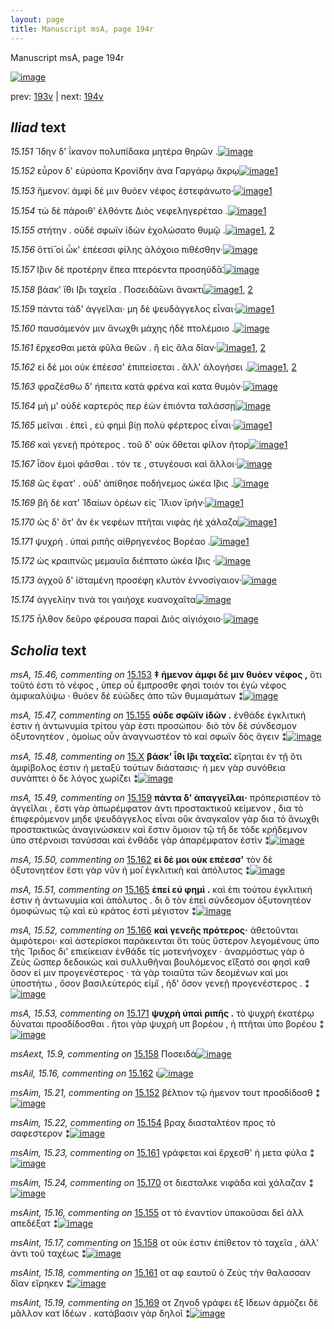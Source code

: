 ```yaml
---
layout: page
title: Manuscript msA, page 194r
---
```


Manuscript msA, page 194r

[![image](http://www.homermultitext.org/iipsrv?OBJ=IIP,1.0&FIF=/project/homer/pyramidal/deepzoom/hmt/vaimg/2017a/VA194RN_0365.tif&WID=100&CVT=JPEG)](http://www.homermultitext.org/ict2/?urn=urn:cite2:hmt:vaimg.2017a:VA194RN_0365)

prev:  [193v](../193v) | next:  [194v](../194v)

## *Iliad* text

*15.151* <a id="15.151"/> Ἴδην δ' ΐκανον πολυπίδακα μητέρα θηρῶν .[![image](http://www.homermultitext.org/iipsrv?OBJ=IIP,1.0&FIF=/project/homer/pyramidal/deepzoom/hmt/vaimg/2017a/VA194RN_0365.tif&RGN=0.16,0.2111,0.419,0.0331&WID=1000&CVT=JPEG)](http://www.homermultitext.org/ict2/?urn=urn:cite2:hmt:vaimg.2017a:VA194RN_0365@0.16,0.2111,0.419,0.0331)

*15.152* <a id="15.152"/> εὗρον δ' εὐρύοπα Κρονίδην ἀνα Γαργάρῳ ἄκρῳ[![image](http://www.homermultitext.org/iipsrv?OBJ=IIP,1.0&FIF=/project/homer/pyramidal/deepzoom/hmt/vaimg/2017a/VA194RN_0365.tif&RGN=0.166,0.2344,0.432,0.0278&WID=1000&CVT=JPEG)](http://www.homermultitext.org/ict2/?urn=urn:cite2:hmt:vaimg.2017a:VA194RN_0365@0.166,0.2344,0.432,0.0278)[1](#msAim_15.21)

*15.153* <a id="15.153"/> ἥμενον⁚ ἀμφὶ δέ μιν θυόεν νέφος ἐστεφάνωτο·[![image](http://www.homermultitext.org/iipsrv?OBJ=IIP,1.0&FIF=/project/homer/pyramidal/deepzoom/hmt/vaimg/2017a/VA194RN_0365.tif&RGN=0.163,0.2524,0.416,0.0278&WID=1000&CVT=JPEG)](http://www.homermultitext.org/ict2/?urn=urn:cite2:hmt:vaimg.2017a:VA194RN_0365@0.163,0.2524,0.416,0.0278)[1](#msA_15.46)

*15.154* <a id="15.154"/> τὼ δὲ πάροιθ' ἐλθόντε Διὸς νεφεληγερέταο .[![image](http://www.homermultitext.org/iipsrv?OBJ=IIP,1.0&FIF=/project/homer/pyramidal/deepzoom/hmt/vaimg/2017a/VA194RN_0365.tif&RGN=0.164,0.2705,0.399,0.0278&WID=1000&CVT=JPEG)](http://www.homermultitext.org/ict2/?urn=urn:cite2:hmt:vaimg.2017a:VA194RN_0365@0.164,0.2705,0.399,0.0278)[1](#msAim_15.22)

*15.155* <a id="15.155"/> στήτην . οὐδέ σφωϊν ἰδὼν ἐχολώσατο θυμῷ .[![image](http://www.homermultitext.org/iipsrv?OBJ=IIP,1.0&FIF=/project/homer/pyramidal/deepzoom/hmt/vaimg/2017a/VA194RN_0365.tif&RGN=0.164,0.2908,0.415,0.0278&WID=1000&CVT=JPEG)](http://www.homermultitext.org/ict2/?urn=urn:cite2:hmt:vaimg.2017a:VA194RN_0365@0.164,0.2908,0.415,0.0278)[1](#msAint_15.16), [2](#msA_15.47)

*15.156* <a id="15.156"/> ὅττί̄ οἱ ὦκ' ἐπέεσσι φίλης ἀλόχοιο πιθέσθην·[![image](http://www.homermultitext.org/iipsrv?OBJ=IIP,1.0&FIF=/project/homer/pyramidal/deepzoom/hmt/vaimg/2017a/VA194RN_0365.tif&RGN=0.161,0.3088,0.385,0.0278&WID=1000&CVT=JPEG)](http://www.homermultitext.org/ict2/?urn=urn:cite2:hmt:vaimg.2017a:VA194RN_0365@0.161,0.3088,0.385,0.0278)

*15.157* <a id="15.157"/> Ι̂̈ριν δὲ προτέρην ἔπεα πτερόεντα προσηύδᾱ⁚[![image](http://www.homermultitext.org/iipsrv?OBJ=IIP,1.0&FIF=/project/homer/pyramidal/deepzoom/hmt/vaimg/2017a/VA194RN_0365.tif&RGN=0.164,0.3313,0.408,0.0278&WID=1000&CVT=JPEG)](http://www.homermultitext.org/ict2/?urn=urn:cite2:hmt:vaimg.2017a:VA194RN_0365@0.164,0.3313,0.408,0.0278)

*15.158* <a id="15.158"/> βάσκ' ἴ̈θι Ι̂̈ρι ταχεῖα . Ποσειδά̄ωνι ἄνακτι[![image](http://www.homermultitext.org/iipsrv?OBJ=IIP,1.0&FIF=/project/homer/pyramidal/deepzoom/hmt/vaimg/2017a/VA194RN_0365.tif&RGN=0.163,0.3486,0.393,0.0278&WID=1000&CVT=JPEG)](http://www.homermultitext.org/ict2/?urn=urn:cite2:hmt:vaimg.2017a:VA194RN_0365@0.163,0.3486,0.393,0.0278)[1](#msAint_15.17), [2](#msAext_15.9)

*15.159* <a id="15.159"/> πάντα τάδ' ἀγγεῖλαι· μη δὲ ψευδάγγελος εἶναι·[![image](http://www.homermultitext.org/iipsrv?OBJ=IIP,1.0&FIF=/project/homer/pyramidal/deepzoom/hmt/vaimg/2017a/VA194RN_0365.tif&RGN=0.161,0.3674,0.41,0.0278&WID=1000&CVT=JPEG)](http://www.homermultitext.org/ict2/?urn=urn:cite2:hmt:vaimg.2017a:VA194RN_0365@0.161,0.3674,0.41,0.0278)[1](#msA_15.49)

*15.160* <a id="15.160"/> παυσάμενόν μιν ἄνωχθι μάχης ἠδὲ πτολέμοιο .[![image](http://www.homermultitext.org/iipsrv?OBJ=IIP,1.0&FIF=/project/homer/pyramidal/deepzoom/hmt/vaimg/2017a/VA194RN_0365.tif&RGN=0.163,0.3847,0.434,0.0278&WID=1000&CVT=JPEG)](http://www.homermultitext.org/ict2/?urn=urn:cite2:hmt:vaimg.2017a:VA194RN_0365@0.163,0.3847,0.434,0.0278)

*15.161* <a id="15.161"/> ἔρχεσθαι μετὰ φῦλα θεῶν . ἢ εἰς ἅλα δῖαν·[![image](http://www.homermultitext.org/iipsrv?OBJ=IIP,1.0&FIF=/project/homer/pyramidal/deepzoom/hmt/vaimg/2017a/VA194RN_0365.tif&RGN=0.163,0.405,0.366,0.0278&WID=1000&CVT=JPEG)](http://www.homermultitext.org/ict2/?urn=urn:cite2:hmt:vaimg.2017a:VA194RN_0365@0.163,0.405,0.366,0.0278)[1](#msAim_15.23), [2](#msAint_15.18)

*15.162* <a id="15.162"/> εἰ δέ μοι οὐκ ἐπέεσσ' ἐπιπείσεται . ἂλλ' ἀλογήσει .[![image](http://www.homermultitext.org/iipsrv?OBJ=IIP,1.0&FIF=/project/homer/pyramidal/deepzoom/hmt/vaimg/2017a/VA194RN_0365.tif&RGN=0.163,0.4252,0.402,0.0278&WID=1000&CVT=JPEG)](http://www.homermultitext.org/ict2/?urn=urn:cite2:hmt:vaimg.2017a:VA194RN_0365@0.163,0.4252,0.402,0.0278)[1](#msA_15.50), [2](#msAil_15.16)

*15.163* <a id="15.163"/> φραζέσθω δ' ήπειτα κατὰ φρένα καὶ κατα θυμὸν·[![image](http://www.homermultitext.org/iipsrv?OBJ=IIP,1.0&FIF=/project/homer/pyramidal/deepzoom/hmt/vaimg/2017a/VA194RN_0365.tif&RGN=0.164,0.4425,0.426,0.0278&WID=1000&CVT=JPEG)](http://www.homermultitext.org/ict2/?urn=urn:cite2:hmt:vaimg.2017a:VA194RN_0365@0.164,0.4425,0.426,0.0278)

*15.164* <a id="15.164"/> μή μ' οὐδὲ καρτερός περ ἐὼν ἐπιόντα ταλάσσῃ[![image](http://www.homermultitext.org/iipsrv?OBJ=IIP,1.0&FIF=/project/homer/pyramidal/deepzoom/hmt/vaimg/2017a/VA194RN_0365.tif&RGN=0.161,0.4613,0.414,0.0278&WID=1000&CVT=JPEG)](http://www.homermultitext.org/ict2/?urn=urn:cite2:hmt:vaimg.2017a:VA194RN_0365@0.161,0.4613,0.414,0.0278)

*15.165* <a id="15.165"/> μεῖναι . ἐπεὶ , εὑ φημὶ βίῃ πολὺ φέρτερος εἶναι·[![image](http://www.homermultitext.org/iipsrv?OBJ=IIP,1.0&FIF=/project/homer/pyramidal/deepzoom/hmt/vaimg/2017a/VA194RN_0365.tif&RGN=0.163,0.4823,0.414,0.0278&WID=1000&CVT=JPEG)](http://www.homermultitext.org/ict2/?urn=urn:cite2:hmt:vaimg.2017a:VA194RN_0365@0.163,0.4823,0.414,0.0278)[1](#msA_15.51)

*15.166* <a id="15.166"/> καὶ γενεῇ πρότερος . τοῦ δ' οὐκ ὄθεται φίλον ῆτορ[![image](http://www.homermultitext.org/iipsrv?OBJ=IIP,1.0&FIF=/project/homer/pyramidal/deepzoom/hmt/vaimg/2017a/VA194RN_0365.tif&RGN=0.162,0.4989,0.421,0.0278&WID=1000&CVT=JPEG)](http://www.homermultitext.org/ict2/?urn=urn:cite2:hmt:vaimg.2017a:VA194RN_0365@0.162,0.4989,0.421,0.0278)[1](#msA_15.52)

*15.167* <a id="15.167"/> ἶ̈σον ἐμοὶ φᾶσθαι . τόν τε , στυγέουσι καὶ ἄλλοι·[![image](http://www.homermultitext.org/iipsrv?OBJ=IIP,1.0&FIF=/project/homer/pyramidal/deepzoom/hmt/vaimg/2017a/VA194RN_0365.tif&RGN=0.164,0.5192,0.387,0.0278&WID=1000&CVT=JPEG)](http://www.homermultitext.org/ict2/?urn=urn:cite2:hmt:vaimg.2017a:VA194RN_0365@0.164,0.5192,0.387,0.0278)

*15.168* <a id="15.168"/> ὣς ἔφατ' . οὐδ' ἀπίθησε ποδήνεμος ὠκέα Ι̂̈ρις .[![image](http://www.homermultitext.org/iipsrv?OBJ=IIP,1.0&FIF=/project/homer/pyramidal/deepzoom/hmt/vaimg/2017a/VA194RN_0365.tif&RGN=0.151,0.5364,0.426,0.0278&WID=1000&CVT=JPEG)](http://www.homermultitext.org/ict2/?urn=urn:cite2:hmt:vaimg.2017a:VA194RN_0365@0.151,0.5364,0.426,0.0278)

*15.169* <a id="15.169"/> βῆ δὲ κατ' Ἰ̈δαίων ὀρέων εἰς Ἴ̈λιον ϊρήν·[![image](http://www.homermultitext.org/iipsrv?OBJ=IIP,1.0&FIF=/project/homer/pyramidal/deepzoom/hmt/vaimg/2017a/VA194RN_0365.tif&RGN=0.164,0.5575,0.386,0.0278&WID=1000&CVT=JPEG)](http://www.homermultitext.org/ict2/?urn=urn:cite2:hmt:vaimg.2017a:VA194RN_0365@0.164,0.5575,0.386,0.0278)[1](#msAint_15.19)

*15.170* <a id="15.170"/> ὡς δ' ὅτ' ἂν ἐκ νεφέων πτῆται νιφὰς ἠὲ χάλαζα[![image](http://www.homermultitext.org/iipsrv?OBJ=IIP,1.0&FIF=/project/homer/pyramidal/deepzoom/hmt/vaimg/2017a/VA194RN_0365.tif&RGN=0.163,0.5778,0.429,0.0255&WID=1000&CVT=JPEG)](http://www.homermultitext.org/ict2/?urn=urn:cite2:hmt:vaimg.2017a:VA194RN_0365@0.163,0.5778,0.429,0.0255)[1](#msAim_15.24)

*15.171* <a id="15.171"/> ψυχρὴ . ὑπαὶ ριπῆς αἰθρηγενέος Βορέαο .[![image](http://www.homermultitext.org/iipsrv?OBJ=IIP,1.0&FIF=/project/homer/pyramidal/deepzoom/hmt/vaimg/2017a/VA194RN_0365.tif&RGN=0.162,0.5943,0.371,0.0255&WID=1000&CVT=JPEG)](http://www.homermultitext.org/ict2/?urn=urn:cite2:hmt:vaimg.2017a:VA194RN_0365@0.162,0.5943,0.371,0.0255)[1](#msA_15.53)

*15.172* <a id="15.172"/> ὡς κραιπνῶς μεμαυῖα διέπτατο ὠκέα Ι̂̈ρις ·[![image](http://www.homermultitext.org/iipsrv?OBJ=IIP,1.0&FIF=/project/homer/pyramidal/deepzoom/hmt/vaimg/2017a/VA194RN_0365.tif&RGN=0.163,0.6123,0.411,0.0255&WID=1000&CVT=JPEG)](http://www.homermultitext.org/ict2/?urn=urn:cite2:hmt:vaimg.2017a:VA194RN_0365@0.163,0.6123,0.411,0.0255)

*15.173* <a id="15.173"/> ἀγχοῦ δ' ἱ̈σταμένη προσέφη κλυτὸν ἐννοσίγαιον·[![image](http://www.homermultitext.org/iipsrv?OBJ=IIP,1.0&FIF=/project/homer/pyramidal/deepzoom/hmt/vaimg/2017a/VA194RN_0365.tif&RGN=0.163,0.6326,0.42,0.0255&WID=1000&CVT=JPEG)](http://www.homermultitext.org/ict2/?urn=urn:cite2:hmt:vaimg.2017a:VA194RN_0365@0.163,0.6326,0.42,0.0255)

*15.174* <a id="15.174"/> ἀγγελίην τινά τοι γαιήοχε κυανοχαῖτα[![image](http://www.homermultitext.org/iipsrv?OBJ=IIP,1.0&FIF=/project/homer/pyramidal/deepzoom/hmt/vaimg/2017a/VA194RN_0365.tif&RGN=0.159,0.6521,0.393,0.0255&WID=1000&CVT=JPEG)](http://www.homermultitext.org/ict2/?urn=urn:cite2:hmt:vaimg.2017a:VA194RN_0365@0.159,0.6521,0.393,0.0255)

*15.175* <a id="15.175"/> ἦλθον δεῦρο φέρουσα παραὶ Διὸς αἰγιόχοιο·[![image](http://www.homermultitext.org/iipsrv?OBJ=IIP,1.0&FIF=/project/homer/pyramidal/deepzoom/hmt/vaimg/2017a/VA194RN_0365.tif&RGN=0.16,0.6679,0.408,0.0285&WID=1000&CVT=JPEG)](http://www.homermultitext.org/ict2/?urn=urn:cite2:hmt:vaimg.2017a:VA194RN_0365@0.16,0.6679,0.408,0.0285)

## *Scholia* text

*msA, 15.46, commenting on* [15.153](#15.153)  <a id="msA_15.46"/> **‡ ήμενον ἀμφι δέ μιν θυόεν νέφος ,** ὅτι τοῦτό ἐστι τὸ νέφος , ὑπερ οὗ ἔμπροσθε φησὶ τοιόν τοι ἐγὼ νέφος ἀμφικαλύψω · θυόεν δὲ εὐῶδες ἀπο τῶν θυμιαμάτων ⁑[![image](http://www.homermultitext.org/iipsrv?OBJ=IIP,1.0&FIF=/project/homer/pyramidal/deepzoom/hmt/vaimg/2017a/VA194RN_0365.tif&RGN=0.158,0.1044,0.652,0.0361&WID=1000&CVT=JPEG)](http://www.homermultitext.org/ict2/?urn=urn:cite2:hmt:vaimg.2017a:VA194RN_0365@0.158,0.1044,0.652,0.0361)

*msA, 15.47, commenting on* [15.155](#15.155)  <a id="msA_15.47"/> **οὐδε σφῶϊν ἰδὼν .** ἐνθάδε ἐγκλιτική ἐστιν ἡ ἀντωνυμία τρίτου γάρ ἐστι προσώπου· διὸ τὸν δὲ σύνδεσμον ὀξυτονητέον , ὁμοίως οὖν ἀναγνωστέον τὸ καί σφωϊν δὸς ἄγειν ⁑[![image](http://www.homermultitext.org/iipsrv?OBJ=IIP,1.0&FIF=/project/homer/pyramidal/deepzoom/hmt/vaimg/2017a/VA194RN_0365.tif&RGN=0.181,0.1225,0.625,0.0338&WID=1000&CVT=JPEG)](http://www.homermultitext.org/ict2/?urn=urn:cite2:hmt:vaimg.2017a:VA194RN_0365@0.181,0.1225,0.625,0.0338)

*msA, 15.48, commenting on* [15.X](#15.X)  <a id="msA_15.48"/> **βάσκ' ἶθι Ι̂̈ρι ταχεῖα⁚** εἴρηται ἐν τῇ ὅτι ἀμφίβολoς ἐστιν ἡ μεταξὺ τούτων διάστασις· ἡ μεν γὰρ συνόθεια συνάπτει ὁ δε λόγος χωρίζει ⁑[![image](http://www.homermultitext.org/iipsrv?OBJ=IIP,1.0&FIF=/project/homer/pyramidal/deepzoom/hmt/vaimg/2017a/VA194RN_0365.tif&RGN=0.595,0.3456,0.207,0.0601&WID=1000&CVT=JPEG)](http://www.homermultitext.org/ict2/?urn=urn:cite2:hmt:vaimg.2017a:VA194RN_0365@0.595,0.3456,0.207,0.0601)

*msA, 15.49, commenting on* [15.159](#15.159)  <a id="msA_15.49"/> **πάντα δ' ἀπαγγεῖλαι·** πρόπερισπέον τὸ ἀγγεῖλαι , ἔστι γὰρ ἁπωρέμφατον ἀντι προστακτικοῦ κείμενον , δια τὸ ἐπιφερόμενον μηδε ψευδάγγελος εἶναι οὓκ ἀναγκαῖον γὰρ δια τὸ ἄνωχθι προστακτικῶς ἀναγινώσκειν καὶ ἔστιν ὅμοιον τῷ τῆ δε τόδε κρήδεμνον ὑπο στέρνοισι τανύσσαι καὶ ἐνθάδε γὰρ ἀπαρέμφατον ἐστὶν ⁑[![image](http://www.homermultitext.org/iipsrv?OBJ=IIP,1.0&FIF=/project/homer/pyramidal/deepzoom/hmt/vaimg/2017a/VA194RN_0365.tif&RGN=0.597,0.3914,0.207,0.1044&WID=1000&CVT=JPEG)](http://www.homermultitext.org/ict2/?urn=urn:cite2:hmt:vaimg.2017a:VA194RN_0365@0.597,0.3914,0.207,0.1044)

*msA, 15.50, commenting on* [15.162](#15.162)  <a id="msA_15.50"/> **εἰ δέ μοι οὐκ επέεσσ'** τὸν δὲ ὀξυτονητέον ἔστι γὰρ νῦν ἡ μο̄ι ἐγκλιτικὴ καὶ ἀπόλυτος ⁑[![image](http://www.homermultitext.org/iipsrv?OBJ=IIP,1.0&FIF=/project/homer/pyramidal/deepzoom/hmt/vaimg/2017a/VA194RN_0365.tif&RGN=0.593,0.4853,0.216,0.0346&WID=1000&CVT=JPEG)](http://www.homermultitext.org/ict2/?urn=urn:cite2:hmt:vaimg.2017a:VA194RN_0365@0.593,0.4853,0.216,0.0346)

*msA, 15.51, commenting on* [15.165](#15.165)  <a id="msA_15.51"/> **ἐπεί εὑ φημὶ .** καὶ ἐπι τούτου ἐγκλιτική ἐστιν ἡ ἀντωνυμία καὶ ἀπόλυτος . δι ὃ τὸν ἐπεὶ σύνδεσμον ὀξυτονητέον ὁμοφώνως τῷ καὶ εὑ κράτος ἐστὶ μέγιστον ⁑[![image](http://www.homermultitext.org/iipsrv?OBJ=IIP,1.0&FIF=/project/homer/pyramidal/deepzoom/hmt/vaimg/2017a/VA194RN_0365.tif&RGN=0.586,0.5071,0.224,0.0571&WID=1000&CVT=JPEG)](http://www.homermultitext.org/ict2/?urn=urn:cite2:hmt:vaimg.2017a:VA194RN_0365@0.586,0.5071,0.224,0.0571)

*msA, 15.52, commenting on* [15.166](#15.166)  <a id="msA_15.52"/> **καὶ γενεῆς πρότερος·** ἀθετοῦνται ἀμφότεροι· καὶ ἀστερίσκοι παράκεινται ὅτι τοὺς ὕστερον λεγομένους ὑπο τῆς Ἴριδος δι' επιείκειαν ἐνθάδε τίς μοτενήνοχεν · ἀναρμόστως γὰρ ὁ Ζεὺς ὥσπερ δεδοικὼς καὶ συλλυθῆναι βουλόμενος εἴξατό σοι φησὶ καθ ὅσον εἰ μιν προγενέστερος · τὰ γὰρ τοιαῦτα τῶν δεομένων καί μοι ὑποστήτω , ὅσον βασιλεύτερός εἰμῐ , ἠδ' ὄσον γενεῇ προγενέστερος . ⁑[![image](http://www.homermultitext.org/iipsrv?OBJ=IIP,1.0&FIF=/project/homer/pyramidal/deepzoom/hmt/vaimg/2017a/VA194RN_0365.tif&RGN=0.585,0.55,0.224,0.1247&WID=1000&CVT=JPEG)](http://www.homermultitext.org/ict2/?urn=urn:cite2:hmt:vaimg.2017a:VA194RN_0365@0.585,0.55,0.224,0.1247)

*msA, 15.53, commenting on* [15.171](#15.171)  <a id="msA_15.53"/> **ψυχρὴ ὑπαὶ ριπῆς .** τὸ ψυχρὴ ἑκατέρῳ δύναται προσδίδοσθαι . ἤτοι γὰρ ψυχρὴ υπ βορέου , ἠ πτῆται ὑπο βορέου ⁑[![image](http://www.homermultitext.org/iipsrv?OBJ=IIP,1.0&FIF=/project/homer/pyramidal/deepzoom/hmt/vaimg/2017a/VA194RN_0365.tif&RGN=0.564,0.6619,0.243,0.0503&WID=1000&CVT=JPEG)](http://www.homermultitext.org/ict2/?urn=urn:cite2:hmt:vaimg.2017a:VA194RN_0365@0.564,0.6619,0.243,0.0503)

*msAext, 15.9, commenting on* [15.158](#15.158)  <a id="msAext_15.9"/> Ποσειδά[![image](http://www.homermultitext.org/iipsrv?OBJ=IIP,1.0&FIF=/project/homer/pyramidal/deepzoom/hmt/vaimg/2017a/VA194RN_0365.tif&RGN=0.816,0.3584,0.055,0.024&WID=1000&CVT=JPEG)](http://www.homermultitext.org/ict2/?urn=urn:cite2:hmt:vaimg.2017a:VA194RN_0365@0.816,0.3584,0.055,0.024)

*msAil, 15.16, commenting on* [15.162](#15.162)  <a id="msAil_15.16"/> ι[![image](http://www.homermultitext.org/iipsrv?OBJ=IIP,1.0&FIF=/project/homer/pyramidal/deepzoom/hmt/vaimg/2017a/VA194RN_0365.tif&RGN=0.332,0.4275,0.014,0.0105&WID=1000&CVT=JPEG)](http://www.homermultitext.org/ict2/?urn=urn:cite2:hmt:vaimg.2017a:VA194RN_0365@0.332,0.4275,0.014,0.0105)

*msAim, 15.21, commenting on* [15.152](#15.152)  <a id="msAim_15.21"/> βέλτιον τῷ ήμενον τουτ προσδίδοσθ ⁑[![image](http://www.homermultitext.org/iipsrv?OBJ=IIP,1.0&FIF=/project/homer/pyramidal/deepzoom/hmt/vaimg/2017a/VA194RN_0365.tif&RGN=0.581,0.2269,0.08,0.0263&WID=1000&CVT=JPEG)](http://www.homermultitext.org/ict2/?urn=urn:cite2:hmt:vaimg.2017a:VA194RN_0365@0.581,0.2269,0.08,0.0263)

*msAim, 15.22, commenting on* [15.154](#15.154)  <a id="msAim_15.22"/> βραχ διασταλτέον προς τὸ σαφεστερον ⁑[![image](http://www.homermultitext.org/iipsrv?OBJ=IIP,1.0&FIF=/project/homer/pyramidal/deepzoom/hmt/vaimg/2017a/VA194RN_0365.tif&RGN=0.562,0.2772,0.074,0.0293&WID=1000&CVT=JPEG)](http://www.homermultitext.org/ict2/?urn=urn:cite2:hmt:vaimg.2017a:VA194RN_0365@0.562,0.2772,0.074,0.0293)

*msAim, 15.23, commenting on* [15.161](#15.161)  <a id="msAim_15.23"/> γράφεται καὶ ἔρχεσθ' ἠ μετα φύλα ⁑[![image](http://www.homermultitext.org/iipsrv?OBJ=IIP,1.0&FIF=/project/homer/pyramidal/deepzoom/hmt/vaimg/2017a/VA194RN_0365.tif&RGN=0.532,0.4065,0.06,0.0316&WID=1000&CVT=JPEG)](http://www.homermultitext.org/ict2/?urn=urn:cite2:hmt:vaimg.2017a:VA194RN_0365@0.532,0.4065,0.06,0.0316)

*msAim, 15.24, commenting on* [15.170](#15.170)  <a id="msAim_15.24"/> οτ διεσταλκε νιφάδα καὶ χάλαζαν ⁑[![image](http://www.homermultitext.org/iipsrv?OBJ=IIP,1.0&FIF=/project/homer/pyramidal/deepzoom/hmt/vaimg/2017a/VA194RN_0365.tif&RGN=0.535,0.592,0.057,0.027&WID=1000&CVT=JPEG)](http://www.homermultitext.org/ict2/?urn=urn:cite2:hmt:vaimg.2017a:VA194RN_0365@0.535,0.592,0.057,0.027)

*msAint, 15.16, commenting on* [15.155](#15.155)  <a id="msAint_15.16"/> οτ τὸ ἐναντίον ὑπακοῦσαι δεῖ ἀλλ απεδέξατ ⁑[![image](http://www.homermultitext.org/iipsrv?OBJ=IIP,1.0&FIF=/project/homer/pyramidal/deepzoom/hmt/vaimg/2017a/VA194RN_0365.tif&RGN=0.109,0.3095,0.06,0.0285&WID=1000&CVT=JPEG)](http://www.homermultitext.org/ict2/?urn=urn:cite2:hmt:vaimg.2017a:VA194RN_0365@0.109,0.3095,0.06,0.0285)

*msAint, 15.17, commenting on* [15.158](#15.158)  <a id="msAint_15.17"/> οτ οὐκ έστιν ἐπίθετον τὸ ταχεῖα , ἀλλ' ἀντι τοῦ ταχέως ⁑[![image](http://www.homermultitext.org/iipsrv?OBJ=IIP,1.0&FIF=/project/homer/pyramidal/deepzoom/hmt/vaimg/2017a/VA194RN_0365.tif&RGN=0.103,0.3501,0.065,0.0443&WID=1000&CVT=JPEG)](http://www.homermultitext.org/ict2/?urn=urn:cite2:hmt:vaimg.2017a:VA194RN_0365@0.103,0.3501,0.065,0.0443)

*msAint, 15.18, commenting on* [15.161](#15.161)  <a id="msAint_15.18"/> οτ αφ εαυτοῦ ὁ Ζεὺς τὴν θαλασσαν δῖαν εἴρηκεν ⁑[![image](http://www.homermultitext.org/iipsrv?OBJ=IIP,1.0&FIF=/project/homer/pyramidal/deepzoom/hmt/vaimg/2017a/VA194RN_0365.tif&RGN=0.103,0.4087,0.061,0.0346&WID=1000&CVT=JPEG)](http://www.homermultitext.org/ict2/?urn=urn:cite2:hmt:vaimg.2017a:VA194RN_0365@0.103,0.4087,0.061,0.0346)

*msAint, 15.19, commenting on* [15.169](#15.169)  <a id="msAint_15.19"/> οτ Ζηνοδ γράφει ἐξ Ιδεων ἁρμόζει δὲ μᾶλλον κατ Ιδέων . κατάβασιν γὰρ δηλοῖ ⁑[![image](http://www.homermultitext.org/iipsrv?OBJ=IIP,1.0&FIF=/project/homer/pyramidal/deepzoom/hmt/vaimg/2017a/VA194RN_0365.tif&RGN=0.09,0.5567,0.081,0.0496&WID=1000&CVT=JPEG)](http://www.homermultitext.org/ict2/?urn=urn:cite2:hmt:vaimg.2017a:VA194RN_0365@0.09,0.5567,0.081,0.0496)